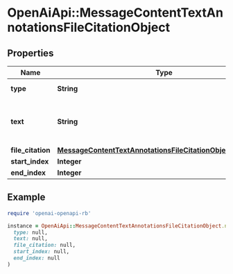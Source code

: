 # OpenAiApi::MessageContentTextAnnotationsFileCitationObject

## Properties

| Name | Type | Description | Notes |
| ---- | ---- | ----------- | ----- |
| **type** | **String** | Always &#x60;file_citation&#x60;. |  |
| **text** | **String** | The text in the message content that needs to be replaced. |  |
| **file_citation** | [**MessageContentTextAnnotationsFileCitationObjectFileCitation**](MessageContentTextAnnotationsFileCitationObjectFileCitation.md) |  |  |
| **start_index** | **Integer** |  |  |
| **end_index** | **Integer** |  |  |

## Example

```ruby
require 'openai-openapi-rb'

instance = OpenAiApi::MessageContentTextAnnotationsFileCitationObject.new(
  type: null,
  text: null,
  file_citation: null,
  start_index: null,
  end_index: null
)
```

